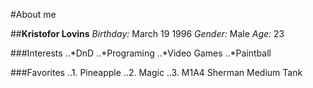 #About me

##**Kristofor Lovins**
*Birthday:* March 19 1996
*Gender:* Male
*Age:* 23

###Interests
..*DnD
..*Programing
..*Video Games
..*Paintball

###Favorites
..1. Pineapple
..2. Magic
..3. M1A4 Sherman Medium Tank


